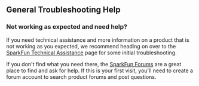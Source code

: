 ## General Troubleshooting Help


    
  ### Not working as expected and need help?

If you need technical assistance and more information on a product that is not working as you expected, we recommend heading on over to the [SparkFun Technical Assistance](https://www.sparkfun.com/technical_assistance) page for some initial troubleshooting.

If you don't find what you need there, the [SparkFun Forums](https://community.sparkfun.com/)  are a great place to find and ask for help. If this is your first visit, you'll need to create a forum account to search product forums and post questions.